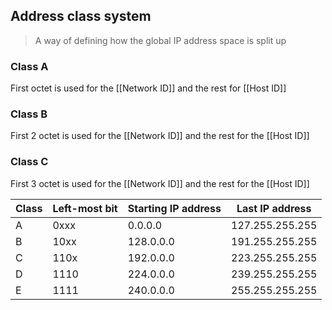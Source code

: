 
## Address class system

>A way of defining how the global IP address space is split up

### Class A
First octet is used for the [[Network ID]] and the rest for [[Host ID]]
### Class B
First 2 octet is used for the [[Network ID]] and the rest for the [[Host ID]]
### Class C
First 3 octet is used for the [[Network ID]] and the rest for the [[Host ID]]

| Class | Left-most bit | Starting IP address | Last IP address |
| ----- | ------------- | ------------------- | --------------- |
| A     | 0xxx          | 0.0.0.0             | 127.255.255.255 |
| B     | 10xx          | 128.0.0.0           | 191.255.255.255 |
| C     | 110x          | 192.0.0.0           | 223.255.255.255 |
| D     | 1110          | 224.0.0.0           | 239.255.255.255 |
| E     | 1111          | 240.0.0.0           | 255.255.255.255                |

